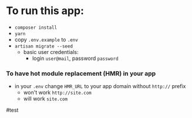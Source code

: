 # To run this app:
- `composer install`
- `yarn`
- copy `.env.example` to `.env`
- `artisan migrate --seed`
    + basic user credentials:
        * login `user@mail`, password `password`

### To have hot module replacement (HMR) in your app
- in your `.env` change `HMR_URL` to your app domain without `http://` prefix
    + won't work `http://site.com`
    + will work `site.com`

#test
